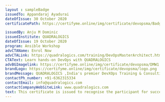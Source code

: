 ```yaml
--- 
layout : sampleBadge  
issuedTo: Appandaraj Ayadurai
dateOfIssue: 30 October 2020
certificatePath: https://certifyme.online/img/certificate/devopsma/Badges/Ansible.png

issuedBy: Anju M Dominic
issuedInstitute: QUADRALOGICS
dateOfIssue: 19 October 2020
program: Ansible Workshop
advCTAName: Enrol Now
advCTALink: https://quadralogics.com/training/DevOpsMasterArchitect.html
CTAText: Learn hands-on DevOps with QUADRALOGICS
advBGImagelink: https://certifyme.online/img/certificate/devopsma/DMW1.png
brandLogo: https://certifyme.online/img/certificate/devopsma/logo.png
brandMessage: QUADRALOGICS ,India's premier DevXOps Training & Consulting Firm. We enable you with the technical know how to adopt DevOps in it's true essence that too in a hands-on way. 
contactPh_number: +91-6362315334
contactEmail: info@quadralogics.com
contactCompanyWebSiteLink: www.quadralogics.com
text: This certificate is issued to recognise the participant for successfully completing all the requirements for the DevOps Master Architect Workshop, a comprehensive programme spanning 72 hrs/ 3 months. 
---
```

